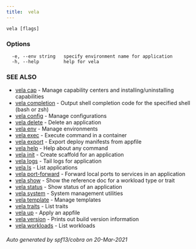 ```yaml
---
title:  vela
---
```




```
vela [flags]
```

### Options

```
  -e, --env string   specify environment name for application
  -h, --help         help for vela
```

### SEE ALSO

* [vela cap](vela_cap)	 - Manage capability centers and installing/uninstalling capabilities
* [vela completion](vela_completion)	 - Output shell completion code for the specified shell (bash or zsh)
* [vela config](vela_config)	 - Manage configurations
* [vela delete](vela_delete)	 - Delete an application
* [vela env](vela_env)	 - Manage environments
* [vela exec](vela_exec)	 - Execute command in a container
* [vela export](vela_export)	 - Export deploy manifests from appfile
* [vela help](vela_help)	 - Help about any command
* [vela init](vela_init)	 - Create scaffold for an application
* [vela logs](vela_logs)	 - Tail logs for application
* [vela ls](vela_ls)	 - List applications
* [vela port-forward](vela_port-forward)	 - Forward local ports to services in an application
* [vela show](vela_show)	 - Show the reference doc for a workload type or trait
* [vela status](vela_status)	 - Show status of an application
* [vela system](vela_system)	 - System management utilities
* [vela template](vela_template)	 - Manage templates
* [vela traits](vela_traits)	 - List traits
* [vela up](vela_up)	 - Apply an appfile
* [vela version](vela_version)	 - Prints out build version information
* [vela workloads](vela_workloads)	 - List workloads

###### Auto generated by spf13/cobra on 20-Mar-2021
